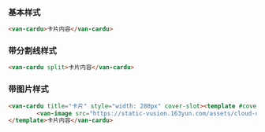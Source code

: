 ### 基本样式

``` html
<van-cardu>卡片内容</van-cardu>
```

### 带分割线样式

``` html
<van-cardu split>卡片内容</van-cardu>
```

### 带图片样式

``` html
<van-cardu title="卡片" style="width: 280px" cover-slot><template #cover>
        <van-image src="https://static-vusion.163yun.com/assets/cloud-ui/1.jpg" fit="contain"></van-image>
</template>卡片内容</van-cardu>
```

